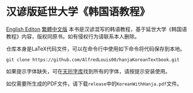 # 汉谚版延世大学《韩国语教程》
[English Editon](README.md) [繁體中文版](README-TC.md)
本书是汉谚混写的韩语教程，基于延世大学《韩国语教程》内容，版权同原书。如有侵权行为请联系本人删除。

仓库本身是LaTeX代码文件，可以在命令行中使用如下命令将代码保存到本地。
```
git clone https://github.com/AlfredLouis00/hanjaKoreanTextbook.git
```
如果提示字体缺失，可在[天珩字库](http://cheonhyeong.com/Simplified/download.html)找到所有的字体，请按提示安装使用。

如仅需要所生成的PDF文件，请下载`release`中的`KoreanWithHanja.pdf`文件。